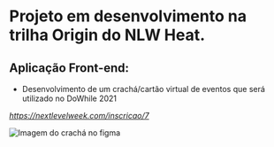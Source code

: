 # Projeto em desenvolvimento na trilha Origin do NLW Heat.
## Aplicação Front-end:

- Desenvolvimento de um crachá/cartão virtual de eventos que será utilizado no DoWhile 2021

*https://nextlevelweek.com/inscricao/7*

![Imagem do crachá no figma]()